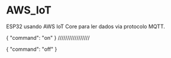 # AWS_IoT
ESP32 usando AWS IoT Core para ler dados via protocolo MQTT.

{
  "command": "on"
}
/////////////////

{
  "command": "off"
}

